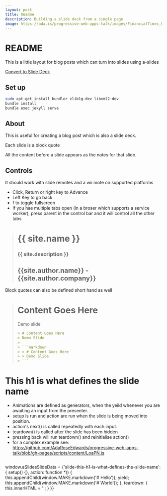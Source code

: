 ```yaml
---
layout: post
title: Readme
description: Building a slide deck from a single page
image: https://ada.is/progressive-web-apps-talk/images/FinancialTimes_G-FTUS_Balloon_LordMayorsAppeal.jpg
---
```


<!-- Define slide animation generators -->

<script>
window.aSlidesSlideData = [];
</script>

<!-- contents -->

# README

This is a little layout for blog posts which can turn into slides using a-slides

<!-- Link to trigger conversion script -->
[Convert to Slide Deck](#aslides)

## Set up

```bash
sudo apt-get install bundler zlib1g-dev libxml2-dev
bundle install
bundle exec jekyll serve
```

## About

This is useful for creating a blog post which is also a slide deck.

Each slide is a block quote

All the content before a slide appears as the notes for that slide.

## Controls

It should work with slide remotes and a wii mote on supported platforms

* Click, Return or right key to Advance
* Left Key to go back
* f to toggle fullscreen
* If you hae multiple tabs open (in a broser which supports a service worker), press parent in the control bar and it will control all the other tabs

<!-- This slide uses information from _config.yml -->
<blockquote class="dark" id="splash-slide" style="background-image: url('images/pattern.svg');">
<h1>{{ site.name }}</h1>
<div class="labs-logo"></div>
<h3>{{ site.description }}</h3>
<h2>{{site.author.name}} - {{site.author.company}}</h2>
</blockquote>

Block quotes can also be defined short hand as well

> # Content Goes Here
> Demo slide
>
> ```markdown
> > # Content Goes Here
> > Demo Slide
> >
> > ```markdown
> > > # Content Goes Here
> > > Demo Slide
> > ```
> ```

# This h1 is what defines the slide name

* Animations are defined as generators, when the yeild whenever you are awaiting an input from the presenter.
* setup is run and action are run when the slide is being moved into position.
* action's next() is called repeatedly with each input.
* teardown() is called after the slide has been hidden
* pressing back will run teardown() and reinitialise action()
* for a complex example see: https://github.com/AdaRoseEdwards/progressive-web-apps-talk/blob/gh-pages/scripts/content/LoaPN.js

>```javascript
window.aSlidesSlideData = {'slide-this-h1-is-what-defines-the-slide-name': {
	setup() {},
	action: function *() {
		this.appendChild(window.MAKE.markdown('# Hello'));
		yield;
		this.appendChild(window.MAKE.markdown('# World'));
	},
	teardown: {
		this.innerHTML = '';
	}
}}
>```
